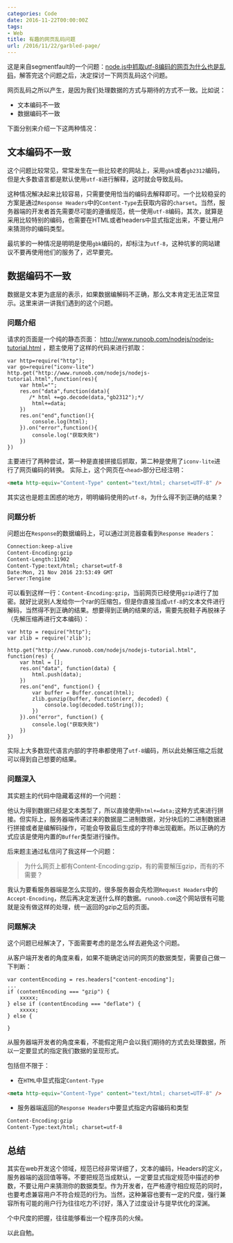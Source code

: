 ```yaml
---
categories: Code
date: 2016-11-22T00:00:00Z
tags:
- Web
title: 有趣的网页乱码问题
url: /2016/11/22/garbled-page/
---
```


这是来自segmentfault的一个问题：[node.js中抓取utf-8编码的网页为什么也是乱码](https://segmentfault.com/q/1010000007540588)，解答完这个问题之后，决定探讨一下网页乱码这个问题。

<!--more-->

网页乱码之所以产生，是因为我们处理数据的方式与期待的方式不一致。比如说：

- 文本编码不一致
- 数据编码不一致

下面分别来介绍一下这两种情况：

## 文本编码不一致

这个问题比较常见，常常发生在一些比较老的网站上，采用`gbk`或者`gb2312`编码，但是大多数语言都是默认使用`utf-8`进行解释，这时就会导致乱码。

这种情况解决起来比较容易，只需要使用恰当的编码去解释即可。一个比较稳妥的方案是通过`Response Headers`中的`Content-Type`去获取内容的`charset`。当然，服务器端的开发者首先需要尽可能的遵循规范，统一使用`utf-8`编码，其次，就算是采用比较特别的编码，也需要在HTML或者headers中显式指定出来，不要让用户来猜测你的编码类型。

最坑爹的一种情况是明明是使用`gbk`编码的，却标注为`utf-8`，这种坑爹的网站建议不要再使用他们的服务了，迟早要完。

## 数据编码不一致

数据是文本更为底层的表示，如果数据编解码不正确，那么文本肯定无法正常显示。这里来讲一讲我们遇到的这个问题。

### 问题介绍

请求的页面是一个纯的静态页面： <http://www.runoob.com/nodejs/nodejs-tutorial.html> ，题主使用了这样的代码来进行抓取：

```nodejs
var http=require("http");
var go=require("iconv-lite")
http.get("http://www.runoob.com/nodejs/nodejs-tutorial.html",function(res){
    var html="";
    res.on("data",function(data){
       /* html +=go.decode(data,"gb2312");*/
        html+=data;
    })
    res.on("end",function(){
        console.log(html);
    }).on("error",function(){
        console.log("获取失败")
    })
})
```

主要进行了两种尝试，第一种是直接拼接后抓取，第二种是使用了`iconv-lite`进行了网页编码的转换。
实际上，这个网页在`<head>`部分已经注明：

```html
<meta http-equiv="Content-Type" content="text/html; charset=UTF-8" />
```

其实这也是题主困惑的地方，明明编码使用的`utf-8`，为什么得不到正确的结果？

### 问题分析

问题出在`Response`的数据编码上，可以通过浏览器查看到`Response Headers`：

```html
Connection:keep-alive
Content-Encoding:gzip
Content-Length:11902
Content-Type:text/html; charset=utf-8
Date:Mon, 21 Nov 2016 23:53:49 GMT
Server:Tengine
```

可以看到这样一行：`Content-Encoding:gzip`，当前网页已经使用`gzip`进行了加密。就好比说别人发给你一个rar的压缩包，但是你直接当成`utf-8`的文本文件进行解码，当然得不到正确的结果。想要得到正确的结果的话，需要先脱鞋子再脱袜子（先解压缩再进行文本编码）：

```nodejs
var http = require("http");
var zlib = require('zlib');

http.get("http://www.runoob.com/nodejs/nodejs-tutorial.html", function(res) {
    var html = [];
    res.on("data", function(data) {
        html.push(data);
    })
    res.on("end", function() {
        var buffer = Buffer.concat(html);
        zlib.gunzip(buffer, function(err, decoded) {
            console.log(decoded.toString());
        })
    }).on("error", function() {
        console.log("获取失败")
    })
})
```

实际上大多数现代语言内部的字符串都使用了`utf-8`编码，所以此处解压缩之后就可以得到自己想要的结果。

### 问题深入

其实题主的代码中隐藏着这样的一个问题：

他认为得到数据已经是文本类型了，所以直接使用`html+=data;`这种方式来进行拼接。但实际上，服务器端传递过来的数据是二进制数据，对分块后的二进制数据进行拼接或者是编解码操作，可能会导致最后生成的字符串出现截断。所以正确的方式应该是使用内置的`Buffer`类型进行操作。

后来题主通过私信问了我这样一个问题：

> 为什么网页上都有Content-Encoding:gzip，有的需要解压gzip，而有的不需要？

我认为要看服务器端是怎么实现的，很多服务器会先检测`Request Headers`中的`Accept-Encoding`，然后再决定发送什么样的数据。`runoob.com`这个网站很有可能就是没有做这样的处理，统一返回的gzip之后的页面。

### 问题解决

这个问题已经解决了，下面需要考虑的是怎么样去避免这个问题。

从客户端开发者的角度来看，如果不能确定访问的网页的数据类型，需要自己做一下判断：

```nodejs
var contentEncoding = res.headers["content-encoding"];
...
if (contentEncoding === "gzip") {
    xxxxx;
} else if (contentEncoding === "deflate") {
    xxxxx;
} else {

}
```

从服务器端开发者的角度来看，不能假定用户会以我们期待的方式去处理数据，所以一定要显式的指定我们数据的呈现形式。

包括但不限于：

- 在`HTML`中显式指定`Content-Type`

```html
<meta http-equiv="Content-Type" content="text/html; charset=UTF-8" />
```

- 服务器端返回的`Response Headers`中要显式指定内容编码和类型

```html
Content-Encoding:gzip
Content-Type:text/html; charset=utf-8
```

## 总结

其实在web开发这个领域，规范已经非常详细了，文本的编码，Headers的定义，服务器端的返回值等等。不要把规范当成默认，一定要显式指定规范中描述的参数，不要让用户来猜测你的数据类型。作为开发者，在严格遵守相应规范的同时，也要考虑兼容用户不符合规范的行为。当然，这种兼容也要有一定的尺度，强行兼容所有可能的用户行为往往吃力不讨好，落入了过度设计与提早优化的深渊。

个中尺度的把握，往往能够看出一个程序员的火候。

以此自勉。
